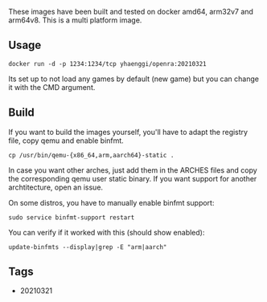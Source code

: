 These images have been built and tested on docker amd64, arm32v7 and arm64v8. This is a multi platform image.

## Usage ##

    docker run -d -p 1234:1234/tcp yhaenggi/openra:20210321

Its set up to not load any games by default (new game) but you can change it with the CMD argument. 


## Build ##

If you want to build the images yourself, you'll have to adapt the registry file, copy qemu and enable binfmt.

    cp /usr/bin/qemu-{x86_64,arm,aarch64}-static .

In case you want other arches, just add them in the ARCHES files and copy the corresponding qemu user static binary. If you want support for another archtitecture, open an issue.

On some distros, you have to manually enable binfmt support:

    sudo service binfmt-support restart

You can verify if it worked with this (should show enabled):

    update-binfmts --display|grep -E "arm|aarch"

## Tags ##
   * 20210321
